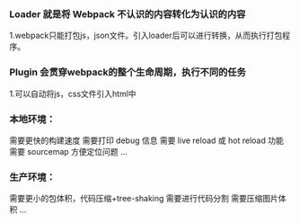 ### Loader 就是将 Webpack 不认识的内容转化为认识的内容
1.webpack只能打包js，json文件。引入loader后可以进行转换，从而执行打包程序。

### Plugin 会贯穿webpack的整个生命周期，执行不同的任务
1.可以自动将js，css文件引入html中

### 本地环境：

需要更快的构建速度
需要打印 debug 信息
需要 live reload 或 hot reload 功能
需要 sourcemap 方便定位问题
...

### 生产环境：

需要更小的包体积，代码压缩+tree-shaking
需要进行代码分割
需要压缩图片体积
...